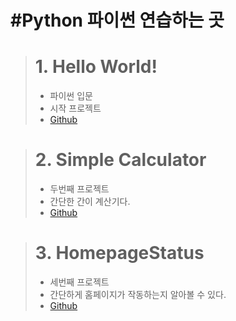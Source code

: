 #Python
파이썬 연습하는 곳
============================
> # **1. Hello World!**
> * 파이썬 입문
> * 시작 프로젝트
> * [Github](https://github.com/Doilob/Python/blob/main/nomad_coder_python_PR/Hello%20World.py)

> # **2. Simple Calculator**
> * 두번째 프로젝트
> * 간단한 간이 계산기다.
> * [Github](https://github.com/Doilob/Python/blob/main/nomad_coder_python_PR/Simple%20Calculator.py)

> # **3. HomepageStatus**
> * 세번째 프로젝트
> * 간단하게 홈페이지가 작동하는지 알아볼 수 있다.
> * [Github](https://github.com/Doilob/Python/blob/main/nomad_coder_python_PR/HomepageStatus.py)
